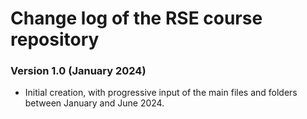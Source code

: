 # Change log of the RSE course repository

### Version 1.0 (January 2024)
- Initial creation, with progressive input of the main files and folders between January and June 2024.
